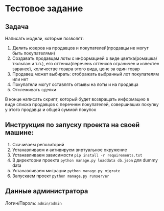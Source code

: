 # Тестовое задание

## Задача

Написать модели, которые позволят:

1) Делить юзеров на продавцов и покупателей(продавцы не могут быть покупателями)
2) Создавать продавцам лоты с информацией о виде цветка(ромашка/тюльпан и т.п.), его оттенка(перечень оттенков ограничен и известен заранее), количестве товара этого вида, цене за один товар
3) Продавец может выбирать: отображать выбранный лот покупателям или нет
4) Покупатели могут оставлять отзывы на лоты и на продавца
5) Отслеживать сделки

В конце написать скрипт, который будет возвращать информацию в виде списка продавцов с перечнем покупателей, совершивших покупку у этого продавца и общей суммой покупок

## Инструкция по запуску проекта на своей машине:
1. Скачиваем репозиторий
2. Устанавливаем и активируем виртуальное окружение  
3. Устанавливаем зависимости `pip install -r requirements.txt`
4. В директории проекта `python manage.py loaddata db.json` для dummy data
5. Устанавливаем миграции `python manage.py migrate`
6. Запускаем проект `python manage.py runserver`

## Данные администратора
Логин/Пароль: `admin/admin`
